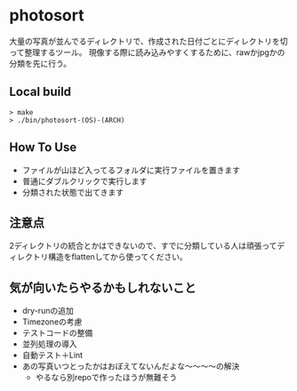 # photosort

大量の写真が並んでるディレクトリで、作成された日付ごとにディレクトリを切って整理するツール。
現像する際に読み込みやすくするために、rawかjpgかの分類を先に行う。

## Local build
```
> make
> ./bin/photosort-(OS)-(ARCH)
```

## How To Use
- ファイルが山ほど入ってるフォルダに実行ファイルを置きます
- 普通にダブルクリックで実行します
- 分類された状態で出てきます

## 注意点
2ディレクトリの統合とかはできないので、すでに分類している人は頑張ってディレクトリ構造をflattenしてから使ってください。

## 気が向いたらやるかもしれないこと
- dry-runの追加
- Timezoneの考慮
- テストコードの整備
- 並列処理の導入
- 自動テスト＋Lint
- あの写真いつとったかはおぼえてないんだよな〜〜〜〜の解決
  - やるなら別repoで作ったほうが無難そう
